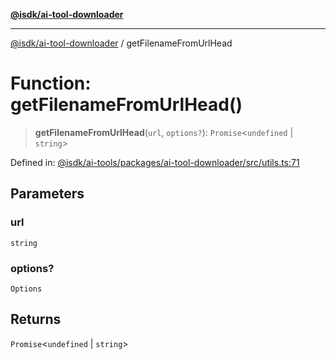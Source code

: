 [**@isdk/ai-tool-downloader**](../README.md)

***

[@isdk/ai-tool-downloader](../globals.md) / getFilenameFromUrlHead

# Function: getFilenameFromUrlHead()

> **getFilenameFromUrlHead**(`url`, `options?`): `Promise`\<`undefined` \| `string`\>

Defined in: [@isdk/ai-tools/packages/ai-tool-downloader/src/utils.ts:71](https://github.com/isdk/ai-tool-download.js/blob/05bb53b628f06761f19ed5d6dbc02c381e992ef5/src/utils.ts#L71)

## Parameters

### url

`string`

### options?

`Options`

## Returns

`Promise`\<`undefined` \| `string`\>

